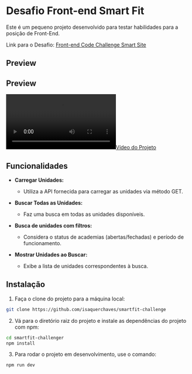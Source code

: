 # Desafio Front-end Smart Fit

Este é um pequeno projeto desenvolvido para testar habilidades para a posição de Front-End.

Link para o Desafio: [Front-end Code Challenge Smart Site](https://github.com/bioritmo/front-end-code-challenge-smartsite)

## Preview
## Preview
[![Vídeo do Projeto](https://i.imgur.com/akLALIo.mp4)](https://i.imgur.com/akLALIo.mp4)


## Funcionalidades

- **Carregar Unidades:**
  - Utiliza a API fornecida para carregar as unidades via método GET.
  
- **Buscar Todas as Unidades:**
  - Faz uma busca em todas as unidades disponíveis.
  
- **Busca de unidades com filtros:**
  - Considera o status de academias (abertas/fechadas) e período de funcionamento.
  
- **Mostrar Unidades ao Buscar:**
  - Exibe a lista de unidades correspondentes à busca.

## Instalação

1. Faça o clone do projeto para a máquina local:

```bash
git clone https://github.com/isaquerchaves/smartfit-challenge
```

2. Vá para o diretório raiz do projeto e instale as dependências do projeto com npm:

```bash
cd smartfit-challenger
npm install
```
3. Para rodar o projeto em desenvolvimento, use o comando:

```bash
npm run dev
```
